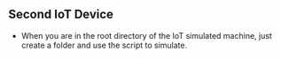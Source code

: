 ## Second IoT Device

- When you are in the root directory of the IoT simulated machine, just create a folder and use the script to simulate.